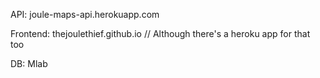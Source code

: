 API: joule-maps-api.herokuapp.com

Frontend: thejoulethief.github.io // Although there's a heroku app for that too

DB: Mlab
